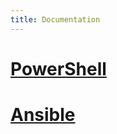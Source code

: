 ```yaml
---
title: Documentation
---
```

# [PowerShell](/documentation/powershell)
# [Ansible](/documentation/ansible)